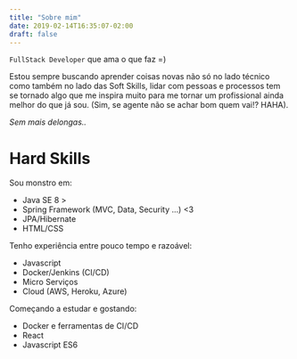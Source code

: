 ```yaml
---
title: "Sobre mim"
date: 2019-02-14T16:35:07-02:00
draft: false
---
```


`FullStack Developer` que ama o que faz =)

Estou sempre buscando aprender coisas novas não só no lado técnico como também
no lado das Soft Skills, lidar com pessoas e processos tem se tornado algo que me inspira muito
para me tornar um profissional ainda melhor do que já sou. (Sim, se agente não se achar bom quem vai!? HAHA).

*Sem mais delongas..*

# Hard Skills

Sou monstro em:

* Java SE 8 >
* Spring Framework (MVC, Data, Security ...) <3
* JPA/Hibernate
* HTML/CSS

Tenho experiência entre pouco tempo e razoável:

* Javascript
* Docker/Jenkins (CI/CD)
* Micro Serviços
* Cloud (AWS, Heroku, Azure)

Começando a estudar e gostando:

* Docker e ferramentas de CI/CD
* React
* Javascript ES6